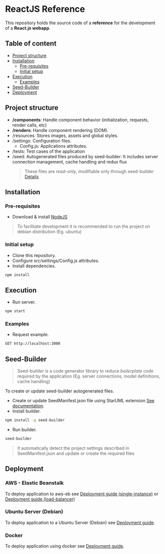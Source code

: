 # ReactJS Reference

This repository holds the source code of a **reference** for the development of a **React.js webapp**.

## Table of content

-   [Project structure](#project-structure)
-   [Installation](#installation)
    -   [Pre-requisites](#pre-requisites)
    -   [Initial setup](#initial-setup)
-   [Execution](#execution)
    -   [Examples](#examples)
-   [Seed-Builder](#seed-builder)
-   [Deployment](#deployment)


## Project structure

-   **/components**: Handle component behavior (initialization, requests, render calls, etc)
-   **/renders**: Handle component rendering (DOM).
-   /resources: Stores images, assets and global styles.
-   /settings: Configuration files.
    -   Config.js: Applications attributes.
-   /tests: Test cases of the application
-   /seed: Autogenerated files produced by seed-builder: It includes server connection management, cache handling and redux flux
    >   These files are *read-only*, modifiable only through seed-builder [Details](#seed-builder)


## Installation

### Pre-requisites

-   Download & install [NodeJS](https://nodejs.dev/learn/how-to-install-nodejs)
>   To facilitate development it is recommended to run the project on debian distribution (Eg. ubuntu)

### Initial setup

-   Clone this repository.
-   Configure src/settings/Config.js attributes.
-   Install dependencies.
```bash
npm install
```


## Execution

-   Run server.
```bash
npm start
```

### Examples

-   Request example. 
```bash
GET http://localhost:3000
```


## Seed-Builder

>   Seed-builder is a code generator library to reduce *boilerplate code* required by the application (Eg. server connections, model definitions, cache handling) 

To create or update seed-builder autogenerated files.

-   Create or update SeedManifest.json file using StarUML extension [See documentation](https://github.com/erick-rivas/seed-staruml/blob/master/README.md).
-   Install builder.
```bash
npm install -g seed-builder
``` 
-   Run builder.
```bash
seed-builder
``` 
>   It automatically detect the project settings described in SeedManifest.json and update or create the required files


## Deployment

### AWS - Elastic Beanstalk

To deploy application to aws-eb see [Deployment guide (single-instance)](./bin/aws-eb/single-instance/deployment.md) or [Deployment guide (load-balancer)](./bin/aws-eb/load-balanced/deployment.md)

### Ubuntu Server (Debian)

To deploy application to a Ubuntu Server (Debian) see [Deployment guide](./bin/ubuntu/deployment.md).

### Docker

To deploy application using docker see [Deployment guide](./bin/docker/deployment.md).